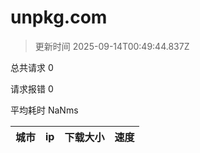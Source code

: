 
  # unpkg.com

  > 更新时间 2025-09-14T00:49:44.837Z
  
  总共请求 0

  请求报错 0

  平均耗时 NaNms

|城市|ip|下载大小|速度|
|-----|----------|---|---|

  